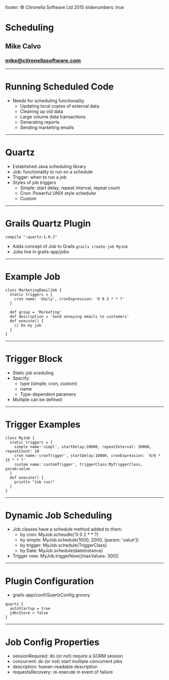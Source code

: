 footer: © Citronella Software Ltd 2015
slidenumbers: true

# Scheduling
## Mike Calvo
### mike@citronellasoftware.com

---
# Running Scheduled Code
- Needs for scheduling functionality
  - Updating local copies of external data
  - Cleaning up old data
  - Large volume data transactions
  - Generating reports
  - Sending marketing emails

---
# Quartz
- Established Java scheduling library
- Job: functionality to run on a schedule
- Trigger: when to run a job
- Styles of job triggers
  - Simple: start delay, repeat interval, repeat count
  - Cron: Powerful UNIX style scheduler
  - Custom

---
# Grails Quartz Plugin
`compile ":quartz:1.0.2"`

- Adds concept of Job to Grails
`grails create-job MyJob`
- Jobs live in grails-app/jobs

---
# Example Job

```
class MarketingEmailJob {
  static triggers = {
    cron name: 'daily', cronExpression: '0 0 2 * * ?'
  }

  def group = 'Marketing'
  def description = 'Send annoying emails to customers'
  def execute() {
    // Do my job
  }
}
```

---
# Trigger Block
- Static job sceduling
- Specify:
  - type (simple, cron, custom)
  - name
  - Type-dependent paramers
- Multiple can be defined

---
# Trigger Examples

```
class MyJob {
  static triggers = {
    simple name:'simpl', startDelay:10000, repeatInterval: 30000, repeatCount: 10
    cron name:'cronTrigger', startDelay:10000, cronExpression: '0/6 * 15 * * ?'
    custom name:'customTrigger', triggerClass:MyTriggerClass, param:value
  }
  def execute() {
    println "Job run!"
  }
}
```

---
# Dynamic Job Scheduling
- Job classes have a schedule method added to them:
  - by cron: MyJob.scheudle('0 0 2 * * ?)
  - by simple: MyJob.schedule(1000, 2000, [param: 'value'])
  - by trigger: MyJob.schedule(TriggerClass)
  - by Date: MyJob.schedule(dateInstance)
- Trigger now: MyJob.triggerNow([maxValues: 300])

---
# Plugin Configuration
- grails-app/conf/QuartzConfig.groovy

```
quartz {
  autoStartup = true
  jdbcStore = false
}
```

---
# Job Config Properties
- sessionRequired: do (or not) require a GORM session
- concurrent: do (or not) start multiple concurrent jobs
- description: human-readable description
- requestsRecovery: re-execute in event of failure

